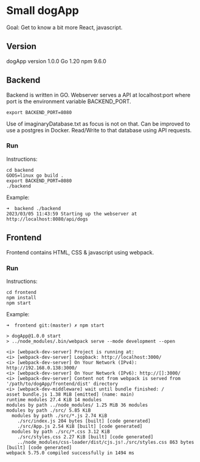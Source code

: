 # Small dogApp
Goal: Get to know a bit more React, javascript.

## Version

dogApp version 1.0.0
Go 1.20
npm 9.6.0

## Backend

Backend is written in GO. Webserver serves a API at localhost:port where port is the environment variable BACKEND_PORT.
```
export BACKEND_PORT=8080
```
Use of imaginaryDatabase.txt as focus is not on that.
Can be improved to use a postgres in Docker. Read/Write to that database using API requests.

### Run

Instructions:
```
cd backend
GOOS=linux go build .
export BACKEND_PORT=8080
./backend
```

Example:
```
➜  backend ./backend 
2023/03/05 11:43:59 Starting up the webserver at http://localhost:8080/api/dogs
```

## Frontend

Frontend contains HTML, CSS & javascript using webpack.

### Run

Instructions:
```
cd frontend
npm install
npm start
```

Example:
```
➜  frontend git:(master) ✗ npm start

> dogApp@1.0.0 start
> ../node_modules/.bin/webpack serve --mode development --open

<i> [webpack-dev-server] Project is running at:
<i> [webpack-dev-server] Loopback: http://localhost:3000/
<i> [webpack-dev-server] On Your Network (IPv4): http://192.168.0.138:3000/
<i> [webpack-dev-server] On Your Network (IPv6): http://[]:3000/
<i> [webpack-dev-server] Content not from webpack is served from '/path/to/dogApp/frontend/dist' directory
<i> [webpack-dev-middleware] wait until bundle finished: /
asset bundle.js 1.38 MiB [emitted] (name: main)
runtime modules 27.4 KiB 14 modules
modules by path ../node_modules/ 1.25 MiB 36 modules
modules by path ./src/ 5.85 KiB
  modules by path ./src/*.js 2.74 KiB
    ./src/index.js 204 bytes [built] [code generated]
    ./src/App.js 2.54 KiB [built] [code generated]
  modules by path ./src/*.css 3.12 KiB
    ./src/styles.css 2.27 KiB [built] [code generated]
    ../node_modules/css-loader/dist/cjs.js!./src/styles.css 863 bytes [built] [code generated]
webpack 5.75.0 compiled successfully in 1494 ms
```